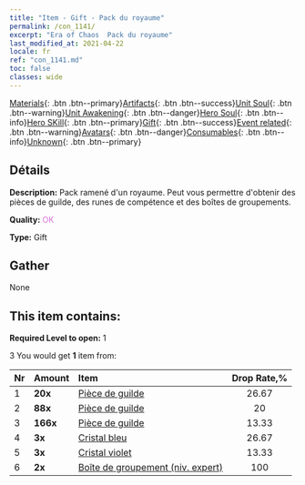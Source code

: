 ```yaml
---
title: "Item - Gift - Pack du royaume"
permalink: /con_1141/
excerpt: "Era of Chaos  Pack du royaume"
last_modified_at: 2021-04-22
locale: fr
ref: "con_1141.md"
toc: false
classes: wide
---
```

 [Materials](/ItemsFR/){: .btn .btn--primary}[Artifacts](/ItemsFR/Artifacts/){: .btn .btn--success}[Unit Soul](/ItemsFR/UnitSoul/){: .btn .btn--warning}[Unit Awakening](/ItemsFR/UnitAwakening/){: .btn .btn--danger}[Hero Soul](/ItemsFR/HeroSoul/){: .btn .btn--info}[Hero SKill](/ItemsFR/HeroSkill/){: .btn .btn--primary}[Gift](/ItemsFR/Gift/){: .btn .btn--success}[Event related](/ItemsFR/Events/){: .btn .btn--warning}[Avatars](/ItemsFR/Avatars/){: .btn .btn--danger}[Consumables](/ItemsFR/Consumables/){: .btn .btn--info}[Unknown](/ItemsFR/Unknown/){: .btn .btn--primary}

## Détails
 **Description:** Pack ramené d'un royaume. Peut vous permettre d'obtenir des pièces de guilde, des runes de compétence et des boîtes de groupements.

 **Quality:** <span style="color: #DA70D6">OK</span>

 **Type:** Gift

## Gather

  None

## This item contains:

 **Required Level to open:** 1

 3 You would get **1** item  from:

  | Nr | Amount |     Item    | Drop Rate,% |
  |:---|:-------|:------------|:---------:|
  | 1 |  **20x** | [Pièce de guilde](/fr/Items/con_896/) | 26.67 | 
  | 2 |  **88x** | [Pièce de guilde](/fr/Items/con_896/) | 20 | 
  | 3 |  **166x** | [Pièce de guilde](/fr/Items/con_896/) | 13.33 | 
  | 4 |  **3x** | [Cristal bleu](/fr/Items/con_716/) | 26.67 | 
  | 5 |  **3x** | [Cristal violet](/fr/Items/con_720/) | 13.33 | 
  | 6 |  **2x** | [Boîte de groupement (niv. expert)](/fr/Items/con_770/) | 100 | 

